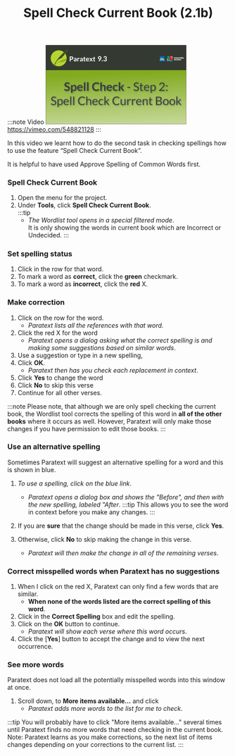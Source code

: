 ﻿---
title: Spell Check Current Book (2.1b)
---

:::note Video
[![ ](../../media/2.1b.png)](https://vimeo.com/548821128)  
https://vimeo.com/548821128
:::

In this video we learnt how to do the second task in checking spellings how to use the feature “Spell Check Current Book”.

It is helpful to have used Approve Spelling of Common Words first.

### Spell Check Current Book

1.  Open the menu for the project.
1.  Under **Tools**, click **Spell Check Current Book**.  
    :::tip
    -  *The Wordlist tool opens in a special filtered mode*.  
    It is only showing the words in current book which are Incorrect or Undecided.
    :::

#####

### Set spelling status

1.  Click in the row for that word.
2.  To mark a word as **correct**, click the **green** checkmark.
3.  To mark a word as **incorrect**, click the **red** X.

### Make correction

1.  Click on the row for the word.  
    -  *Paratext lists all the references with that word.*
1.  Click the red X for the word
    -  *Paratext opens a dialog asking what the correct spelling is and making some suggestions based on similar words*.
1.  Use a suggestion or type in a new spelling,
1.  Click **OK**.  
    -  *Paratext then has you check each replacement in context*.
1.  Click **Yes** to change the word
1.  Click **No** to skip this verse
1.  Continue for all other verses.

:::note
Please note, that although we are only spell checking the current book, the Wordlist tool corrects the spelling of this word in **all of the other books** where it occurs as well. However, Paratext will only make those changes if you have permission to edit those books.
:::

### Use an alternative spelling

Sometimes Paratext will suggest an alternative spelling for a word and this is shown in blue.
1.  *To use a spelling, click on the blue link*.  
    -  *Paratext opens a dialog box and shows the "Before", and then with the new spelling, labeled "After*.
    :::tip
    This allows you to see the word in context before you make any changes.
    :::

1.  If you are **sure** that the change should be made in this verse, click **Yes**.
1.  Otherwise, click **No** to skip making the change in this verse.
    -  *Paratext will then make the change in all of the remaining verses*.

### Correct misspelled words when Paratext has no suggestions

1.  When I click on the red X, Paratext can only find a few words that are similar.  
    -  **When none of the words listed are the correct spelling of this word**.
1.  Click in the **Correct Spelling** box and edit the spelling.
1.  Click on the **OK** button to continue.  
    -  *Paratext will show each verse where this word occurs*.
1.  Click the [**Yes**] button to accept the change and to view the next occurrence.

### See more words

Paratext does not load all the potentially misspelled words into this window at once.

1.  Scroll down, to **More items available…** and click  
    -  *Paratext adds more words to the list for me to check*.

:::tip
You will probably have to click "More items available…" several times until Paratext finds no more words that need checking in the current book. Note: Paratext learns as you make corrections, so the next list of items changes depending on your corrections to the current list.
:::
